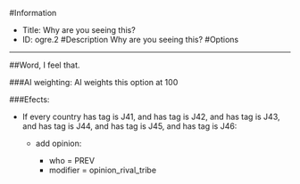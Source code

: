 #Information
 - Title: Why are you seeing this?
 - ID: ogre.2
#Description
Why are you seeing this?
#Options

___
##Word, I feel that.

###AI weighting:
AI weights this option at 100


###Efects:<ul><li>If every country has tag is J41, and has tag is J42, and has tag is J43, and has tag is J44, and has tag is J45, and has tag is J46:</li><ul><li>add opinion:</li><ul><li>who = PREV</li><li>modifier = opinion_rival_tribe</li></ul></ul></ul>
